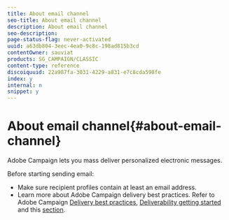 ```yaml
---
title: About email channel
seo-title: About email channel
description: About email channel
seo-description: 
page-status-flag: never-activated
uuid: a63db804-3eec-4ea0-9c8c-198ad815b3cd
contentOwner: sauviat
products: SG_CAMPAIGN/CLASSIC
content-type: reference
discoiquuid: 22a987fa-3031-4229-a831-e7c8cda598fe
index: y
internal: n
snippet: y
---
```


# About email channel{#about-email-channel}

Adobe Campaign lets you mass deliver personalized electronic messages.

Before starting sending email:

* Make sure recipient profiles contain at least an email address.
* Learn more about Adobe Campaign delivery best practices. Refer to Adobe Campaign [Delivery best practices](https://docs.campaign.adobe.com/doc/AC/getting_started/EN/deliveryBestPractices.html), [Deliverability getting started](https://docs.campaign.adobe.com/doc/AC/getting_started/EN/deliverability.html) and this [section](../../delivery/using/about-deliverability.md).

